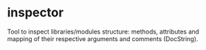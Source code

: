 # inspector
Tool to inspect libraries/modules structure: methods, attributes and mapping of their respective arguments and comments (DocString).
